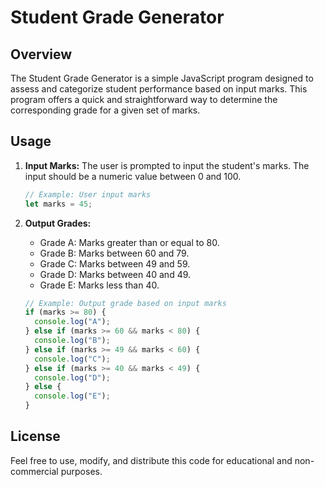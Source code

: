 # Student Grade Generator

## Overview

The Student Grade Generator is a simple JavaScript program designed to assess and categorize student performance based on input marks. This program offers a quick and straightforward way to determine the corresponding grade for a given set of marks.

## Usage

1. **Input Marks:** The user is prompted to input the student's marks. The input should be a numeric value between 0 and 100.

    ```javascript
    // Example: User input marks
    let marks = 45;
    ```

2. **Output Grades:**
   - Grade A: Marks greater than or equal to 80.
   - Grade B: Marks between 60 and 79.
   - Grade C: Marks between 49 and 59.
   - Grade D: Marks between 40 and 49.
   - Grade E: Marks less than 40.

    ```javascript
    // Example: Output grade based on input marks
    if (marks >= 80) {
      console.log("A");
    } else if (marks >= 60 && marks < 80) {
      console.log("B");
    } else if (marks >= 49 && marks < 60) {
      console.log("C");
    } else if (marks >= 40 && marks < 49) {
      console.log("D");
    } else {
      console.log("E");
    }
    ```

## License

Feel free to use, modify, and distribute this code for educational and non-commercial purposes.

